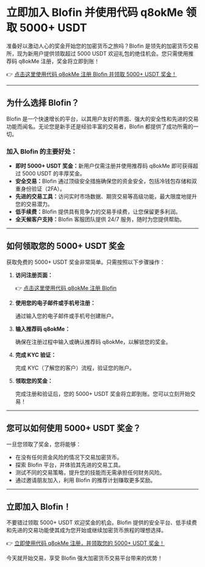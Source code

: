 <h1>立即加入 Blofin 并使用代码 q8okMe 领取 5000+ USDT</h1>

<p>准备好以激动人心的奖金开始您的加密货币之旅吗？Blofin 是领先的加密货币交易所，现为新用户提供领取超过 5000 USDT 欢迎礼包的绝佳机会。您只需使用推荐码 q8okMe 注册，奖金将立即到账！</p>

<p>👉 <a href="https://www.blofin.com/register?q8okMe">点击这里使用代码 q8okMe 注册 Blofin 并领取 5000+ USDT 奖金！</a></p>

<hr>

<h2>为什么选择 Blofin？</h2>

<p>Blofin 是一个快速增长的平台，以其用户友好的界面、强大的安全性和先进的交易功能而闻名。无论您是新手还是经验丰富的交易者，Blofin 都提供了成功所需的一切。</p>

<h3>加入 Blofin 的主要好处：</h3>
<ul>
    <li><strong>即时 5000+ USDT 奖金：</strong>新用户仅需注册并使用推荐码 q8okMe 即可获得超过 5000 USDT 的丰厚奖金。</li>
    <li><strong>安全交易：</strong>Blofin 通过顶级安全措施确保您的资金安全，包括冷钱包存储和双重身份验证（2FA）。</li>
    <li><strong>先进的交易工具：</strong>访问实时市场数据、期货交易等高级功能，最大限度地提升您的交易潜力。</li>
    <li><strong>低手续费：</strong>Blofin 提供具有竞争力的交易手续费，让您保留更多利润。</li>
    <li><strong>全天候客户支持：</strong>Blofin 客服团队提供 24/7 服务，随时为您提供帮助。</li>
</ul>

<hr>

<h2>如何领取您的 5000+ USDT 奖金</h2>

<p>获取免费的 5000+ USDT 奖金非常简单。只需按照以下步骤操作：</p>
<ol>
    <li><strong>访问注册页面：</strong>
        <p>👉 <a href="https://www.blofin.com/register?q8okMe">点击这里使用代码 q8okMe 注册 Blofin</a></p>
    </li>
    <li><strong>使用您的电子邮件或手机号注册：</strong>
        <p>通过输入您的电子邮件或手机号创建账户。</p>
    </li>
    <li><strong>输入推荐码 q8okMe：</strong>
        <p>确保在注册过程中输入或确认推荐码 q8okMe，以解锁您的奖金。</p>
    </li>
    <li><strong>完成 KYC 验证：</strong>
        <p>完成 KYC（了解您的客户）流程，验证您的账户。</p>
    </li>
    <li><strong>领取您的奖金：</strong>
        <p>完成注册和验证后，您的 5000+ USDT 奖金将立即到账。您可以立刻开始交易！</p>
    </li>
</ol>

<hr>

<h2>您可以如何使用 5000+ USDT 奖金？</h2>

<p>一旦您领取了奖金，您将能够：</p>
<ul>
    <li>在没有任何资金风险的情况下交易加密货币。</li>
    <li>探索 Blofin 平台，并体验其先进的交易工具。</li>
    <li>测试不同的交易策略，提升您的技能而无需承担任何财务风险。</li>
    <li>通过邀请朋友加入，利用 Blofin 的推荐计划赚取更多奖励。</li>
</ul>

<hr>

<h2>立即加入 Blofin！</h2>

<p>不要错过领取 5000+ USDT 欢迎奖金的机会。Blofin 提供的安全平台、低手续费和先进的交易功能使其成为您开始或继续加密货币旅程的理想选择。</p>

<p>👉 <a href="https://www.blofin.com/register?q8okMe">立即使用代码 q8okMe 注册，并领取您的 5000+ USDT 奖金！</a></p>

<p>今天就开始交易，享受 Blofin 强大加密货币交易平台带来的优势！</p>

</body>
</html>
